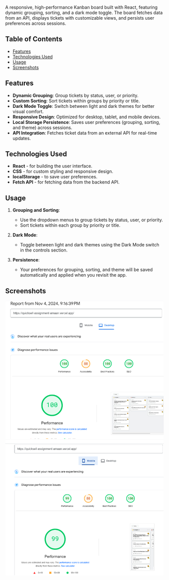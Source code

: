 A responsive, high-performance Kanban board built with React, featuring dynamic grouping, sorting, and a dark mode toggle. The board fetches data from an API, displays tickets with customizable views, and persists user preferences across sessions.

## Table of Contents
- [Features](#features)
- [Technologies Used](#technologies-used)
- [Usage](#usage)
- [Screenshots](#screenshots)


## Features

- **Dynamic Grouping**: Group tickets by status, user, or priority.
- **Custom Sorting**: Sort tickets within groups by priority or title.
- **Dark Mode Toggle**: Switch between light and dark themes for better visual comfort.
- **Responsive Design**: Optimized for desktop, tablet, and mobile devices.
- **Local Storage Persistence**: Saves user preferences (grouping, sorting, and theme) across sessions.
- **API Integration**: Fetches ticket data from an external API for real-time updates.

## Technologies Used

- **React** - for building the user interface.
- **CSS** - for custom styling and responsive design.
- **localStorage** - to save user preferences.
- **Fetch API** - for fetching data from the backend API.

## Usage

1. **Grouping and Sorting**:
   - Use the dropdown menus to group tickets by status, user, or priority.
   - Sort tickets within each group by priority or title.

2. **Dark Mode**:
   - Toggle between light and dark themes using the Dark Mode switch in the controls section.

3. **Persistence**:
   - Your preferences for grouping, sorting, and theme will be saved automatically and applied when you revisit the app.

## Screenshots
![Performance report on desktop devices](image.png)
![Performance on mobile devices](image-1.png)